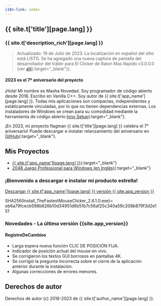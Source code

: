 ```yaml
---
i18n-link: index
---
```


## {{ site.t['title'][page.lang] }}

### {{ site.t['description_rich'][page.lang] }}

> Actualizado: 19 de Julio de 2023. La localización en español del sitio está LISTO.
Se ha agregado una nueva captura de pantalla del desarrollador del tráiler para El Clicker de Raton Mas Rapido v3.0.0.0 (ver [allí](https://windows-2048.github.io/es/El-Clicker-de-Raton-Mas-Rapido-para-Windows/index.html#TheFastestMouseClickerQt){:target="_blank"}).

#### 2023 es el 7º aniversario del proyecto

¡Hola! Mi nombre es Masha Novedad. Soy programador de código abierto desde 2016. Escribo en Vanilla C++.
Soy autor de {{ site.t['app_name'][page.lang] }}.
Todas mis aplicaciones son compactas, independientes y estáticamente vinculadas, por lo que no tienen dependencias externas.
Los instaladores de Windows se crean para su comodidad mediante la herramienta de código abierto [Inno Setup](https://jrsoftware.org/isinfo.php){:target="_blank"}.

¡En 2023, mi proyecto flagman {{ site.t['title'][page.lang] }} celebra el 7° aniversario! Puede descargar e instalar
relanzamiento del aniversario
en [GitHub](https://github.com/windows-2048/The-Fastest-Mouse-Clicker-for-Windows/releases/tag/v2.6.1.0-7th-anniversary){:target="_blank"}.

## Mis Proyectos

* [{{ site.t['app_name'][page.lang] }}](https://windows-2048.github.io/es/El-Clicker-de-Raton-Mas-Rapido-para-Windows/){:target="_blank"}
* [2048 Juego Professional para Windows (en Inglés)](https://github.com/windows-2048/2048-Game-Professional-for-Windows){:target="_blank"}

### ¡Bienvenido a descargar e instalar mi producto estrella!

<a href="{{ site.download_link_main }}" class="btn btn--stripe">Descargar {{ site.t['app_name'][page.lang] }} versión {{ site.app_version }}</a>

SHA256(Install_TheFastestMouseClicker_2.6.1.0.exe)= eb6a79fcecb598b626b10d34951d6b51b7c56af25c340a59c208b879f3d2e151

<a name="ChangeLog"></a>
### Novedades - La última versión&nbsp;{{site.app_version}}

#### RegistroDeCambios

* Larga espera nueva función CLIC DE POSICIÓN FIJA.
* Indicador de posición actual del mouse en vivo.
* Se corrigieron los textos GUI borrosos en pantallas 4K.
* Se corrigió la pregunta incorrecta sobre el cierre de la aplicación anterior durante la instalación.
* Algunas correcciones de errores menores.

## Derechos de autor

Derechos de autor (c) 2016-2023 de {{ site.t['author_name'][page.lang] }}.
